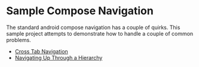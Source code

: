 # Sample Compose Navigation

The standard android compose navigation has a couple of quirks. This sample project attempts to demonstrate how to handle a couple of common problems.

* [Cross Tab Navigation](./documentation/switching-tabs/switching_tabs.md)
* [Navigating Up Through a Hierarchy](./documentation/backstack/backstack.md)
